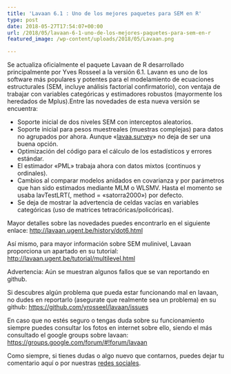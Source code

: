 ```yaml
---
title: 'Lavaan 6.1 : Uno de los mejores paquetes para SEM en R'
type: post
date: 2018-05-27T17:54:07+00:00
url: /2018/05/lavaan-6-1-uno-de-los-mejores-paquetes-para-sem-en-r
featured_image: /wp-content/uploads/2018/05/Lavaan.png

---
```

Se actualiza oficialmente el paquete Lavaan de R desarrollado principalmente por Yves Rosseel a la versión 6.1. Lavann es uno de los software más populares y potentes para el modelamiento de ecuaciones estructurales (SEM, incluye análisis factorial confirmatorio), con ventaja de trabajar con variables categóricas y estimadores robustos (mayormente los heredados de Mplus).Entre las novedades de esta nueva versión se encuentra:

  * Soporte inicial de dos niveles SEM con interceptos aleatorios.
  * Soporte inicial para pesos muestreales (muestras complejas) para datos no agrupados por ahora. Aunque «[lavaa.survey][1]» no deja de ser una buena opción.
  * Optimización del código para el cálculo de los estadísticos y errores estándar.
  * El estimador «PML» trabaja ahora con datos mixtos (continuos y ordinales).
  * Cambios al comparar modelos anidados en covarianza y por parámetros que han sido estimados mediante MLM o WLSMV. Hasta el momento se usaba lavTestLRT(, method = «satorra2000») por defecto.
  * Se deja de mostrar la advertencia de celdas vacías en variables categóricas (uso de matrices tetracóricas/policóricas).

<!--more-->

Mayor detalles sobre las novedades puedes encontrarlo en el siguiente enlace: <http://lavaan.ugent.be/history/dot6.html>
  
Así mismo, para mayor información sobre SEM mulinivel, Lavaan proporciona un apartado en su tutorial: <http://lavaan.ugent.be/tutorial/multilevel.html>

Advertencia: Aún se muestran algunos fallos que se van reportando en github.

Si descubres algún problema que pueda estar funcionando mal en lavaan, no dudes en reportarlo (asegurate que realmente sea un problema) en su github: <https://github.com/yrosseel/lavaan/issues>

En caso que no estés seguro o tengas duda sobre su funcionamiento siempre puedes consultar los fotos en internet sobre ello, siendo el más consultado el google groups sobre lavaan: <https://groups.google.com/forum/#!forum/lavaan>

Como siempre, si tienes dudas o algo nuevo que contarnos, puedes dejar tu comentario aquí o por nuestras [redes sociales][2].

 [1]: https://cran.r-project.org/web/packages/lavaan.survey/lavaan.survey.pdf
 [2]: http://grupoamp.tk/contactanos/